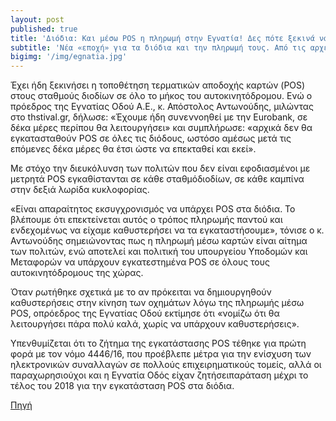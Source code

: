 ```yaml
---
layout: post
published: true
title: 'Διόδια: Και μέσω POS η πληρωμή στην Εγνατία! Δες πότε ξεκινά να ισχύει!'
subtitle: 'Νέα «εποχή» για τα διόδια και την πληρωμή τους. Από τις αρχές του μήνα Αυγούστου θα είναι δυνατή η πληρωμή με χρήση χρεωστικής και πιστωτικής κάρτας σε POS, οι χρήστες της Εγνατίας Οδού.'
bigimg: '/img/egnatia.jpg'	
---
```

Έχει ήδη ξεκινήσει η τοποθέτηση τερματικών αποδοχής καρτών (POS) στους σταθμούς διοδίων σε όλο το μήκος του αυτοκινητόδρομου. Ενώ ο πρόεδρος της Εγνατίας Οδού Α.Ε., κ. Απόστολος Αντωνούδης, μιλώντας στο thstival.gr, δήλωσε: «Έχουμε ήδη συνεννοηθεί με την Eurobank, σε δέκα μέρες περίπου θα λειτουργήσει» και συμπλήρωσε: «αρχικά δεν θα εγκατασταθούν POS σε όλες τις διόδους, ωστόσο αμέσως μετά τις επόμενες δέκα μέρες θα έτσι ώστε να επεκταθεί και εκεί».

Με στόχο την διευκόλυνση των πολιτών που δεν είναι εφοδιασμένοι με μετρητά POS εγκαθίστανται σε κάθε σταθμόδιοδίων, σε κάθε καμπίνα στην δεξιά λωρίδα κυκλοφορίας.

«Είναι απαραίτητος εκσυγχρονισμός να υπάρχει POS στα διόδια. Το βλέπουμε ότι επεκτείνεται αυτός ο τρόπος πληρωμής παντού και ενδεχομένως να είχαμε καθυστερήσει να τα εγκαταστήσουμε», τόνισε ο κ. Αντωνούδης σημειώνοντας πως η πληρωμή μέσω καρτών είναι αίτημα των πολιτών, ενώ αποτελεί και πολιτική του υπουργείου Υποδομών και Μεταφορών να υπάρχουν εγκατεστημένα POS σε όλους τους αυτοκινητόδρομους της χώρας.

Όταν ρωτήθηκε σχετικά με το αν πρόκειται να δημιουργηθούν καθυστερήσεις στην κίνηση των οχημάτων λόγω της πληρωμής μέσω POS, oπρόεδρος της Εγνατίας Οδού εκτίμησε ότι «νομίζω ότι θα λειτουργήσει πάρα πολύ καλά, χωρίς να υπάρχουν καθυστερήσεις».

Υπενθυμίζεται ότι το ζήτημα της εγκατάστασης POS τέθηκε για πρώτη φορά με τον νόμο 4446/16, που προέβλεπε μέτρα για την ενίσχυση των ηλεκτρονικών συναλλαγών σε πολλούς επιχειρηματικούς τομείς, αλλά οι παραχωρησιούχοι και η Εγνατία Οδός είχαν ζητήσειπαράταση μέχρι το τέλος του 2018 για την εγκατάσταση POS στα διόδια.


[Πηγή](https://www.neolaia.gr/2018/07/27/diodia-augoustos-meso-pos-i-pliromi/)
